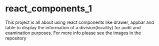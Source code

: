 # react_components_1
This project is all about using react components like drawer, appbar and table to 
display the information of a division(locality) for audit and examination purposes.
For more info please see the images in the repository
